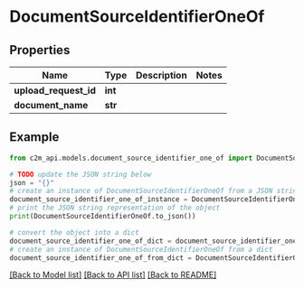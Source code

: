 # DocumentSourceIdentifierOneOf


## Properties

Name | Type | Description | Notes
------------ | ------------- | ------------- | -------------
**upload_request_id** | **int** |  | 
**document_name** | **str** |  | 

## Example

```python
from c2m_api.models.document_source_identifier_one_of import DocumentSourceIdentifierOneOf

# TODO update the JSON string below
json = "{}"
# create an instance of DocumentSourceIdentifierOneOf from a JSON string
document_source_identifier_one_of_instance = DocumentSourceIdentifierOneOf.from_json(json)
# print the JSON string representation of the object
print(DocumentSourceIdentifierOneOf.to_json())

# convert the object into a dict
document_source_identifier_one_of_dict = document_source_identifier_one_of_instance.to_dict()
# create an instance of DocumentSourceIdentifierOneOf from a dict
document_source_identifier_one_of_from_dict = DocumentSourceIdentifierOneOf.from_dict(document_source_identifier_one_of_dict)
```
[[Back to Model list]](../README.md#documentation-for-models) [[Back to API list]](../README.md#documentation-for-api-endpoints) [[Back to README]](../README.md)


